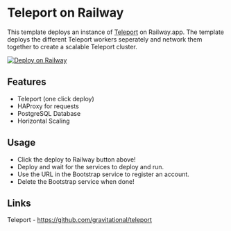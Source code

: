 # Teleport on Railway
This template deploys an instance of [Teleport](https://goteleport.com/) on Railway.app. The template deploys the different Teleport workers seperately and network them together to create a scalable Teleport cluster.

[![Deploy on Railway](https://railway.app/button.svg)](https://railway.app/template/RkdXAK?referralCode=IQhE0B)
## Features
- Teleport (one click deploy)
- HAProxy for requests
- PostgreSQL Database
- Horizontal Scaling
## Usage
- Click the deploy to Railway button above!
- Deploy and wait for the services to deploy and run.
- Use the URL in the Bootstrap service to register an account.
- Delete the Bootstrap service when done!
## Links
Teleport - https://github.com/gravitational/teleport

